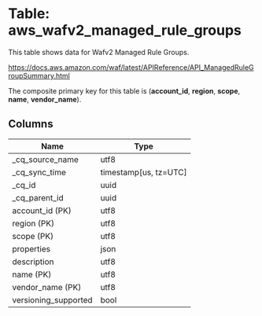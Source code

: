 # Table: aws_wafv2_managed_rule_groups

This table shows data for Wafv2 Managed Rule Groups.

https://docs.aws.amazon.com/waf/latest/APIReference/API_ManagedRuleGroupSummary.html

The composite primary key for this table is (**account_id**, **region**, **scope**, **name**, **vendor_name**).

## Columns

| Name          | Type          |
| ------------- | ------------- |
|_cq_source_name|utf8|
|_cq_sync_time|timestamp[us, tz=UTC]|
|_cq_id|uuid|
|_cq_parent_id|uuid|
|account_id (PK)|utf8|
|region (PK)|utf8|
|scope (PK)|utf8|
|properties|json|
|description|utf8|
|name (PK)|utf8|
|vendor_name (PK)|utf8|
|versioning_supported|bool|